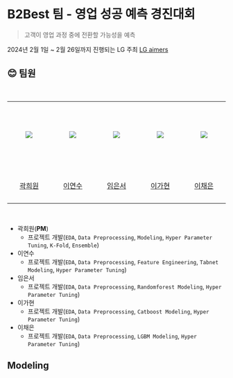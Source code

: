 # B2Best 팀 - 영업 성공 예측 경진대회
> 고객이 영업 과정 중에 전환할 가능성을 예측

2024년 2월 1일 ~ 2월 26일까지 진행되는 LG 주최 [LG aimers](https://www.lgaimers.ai/)

## 😊 팀원
&nbsp;

<table align="center">
  <tr height="155px">
    <td align="center" width="150px">
      <a href="https://github.com/HeewonKwak"><img src="https://avatars.githubusercontent.com/HeewonKwak"/></a>
    </td>
    <td align="center" width="150px">
      <a href="https://github.com/yslxx"><img src="https://avatars.githubusercontent.com/yslxx"/></a>
    </td>
    <td align="center" width="150px">
      <a href="https://github.com/eunseo0331"><img src="https://avatars.githubusercontent.com/eunseo0331"/></a>
    </td>
    <td align="center" width="150px">
      <a href="https://github.com/egahyun"><img src="https://avatars.githubusercontent.com/egahyun"/></a>
    </td>
    <td align="center" width="150px">
      <a href="https://github.com/cheeunn"><img src="https://avatars.githubusercontent.com/cheeunn"/></a>
    </td>
  </tr>
  <tr height="80px">
    <td align="center" width="150px">
      <a href="https://github.com/HeewonKwak">곽희원</a>
    </td>
    <td align="center" width="150px">
      <a href="https://github.com/yslxx">이연수</a>
    </td>
    <td align="center" width="150px">
      <a href="https://github.com/eunseo0331">임은서</a>
    </td>
    <td align="center" width="150px">
      <a href="https://github.com/egahyun">이가현</a>
    </td>
    <td align="center" width="150px">
      <a href="https://github.com/cheeunn">이채은</a>
    </td>
  </tr>
</table>
&nbsp;

- 곽희원(**PM**)
    - 프로젝트 개발(`EDA`, `Data Preprocessing`, `Modeling`, `Hyper Parameter Tuning`, `K-Fold`, `Ensemble`)
- 이연수
    - 프로젝트 개발(`EDA`,  `Data Preprocessing`, `Feature Engineering`, `Tabnet Modeling`, `Hyper Parameter Tuning`)
- 임은서
    - 프로젝트 개발(`EDA`, `Data Preprocessing`, `Randomforest Modeling`, `Hyper Parameter Tuning`)
- 이가현
    - 프로젝트 개발(`EDA`, `Data Preprocessing`, `Catboost Modeling`, `Hyper Parameter Tuning`)
- 이채은
    - 프로젝트 개발(`EDA`, `Data Preprocessing`, `LGBM Modeling`, `Hyper Parameter Tuning`)

## Modeling